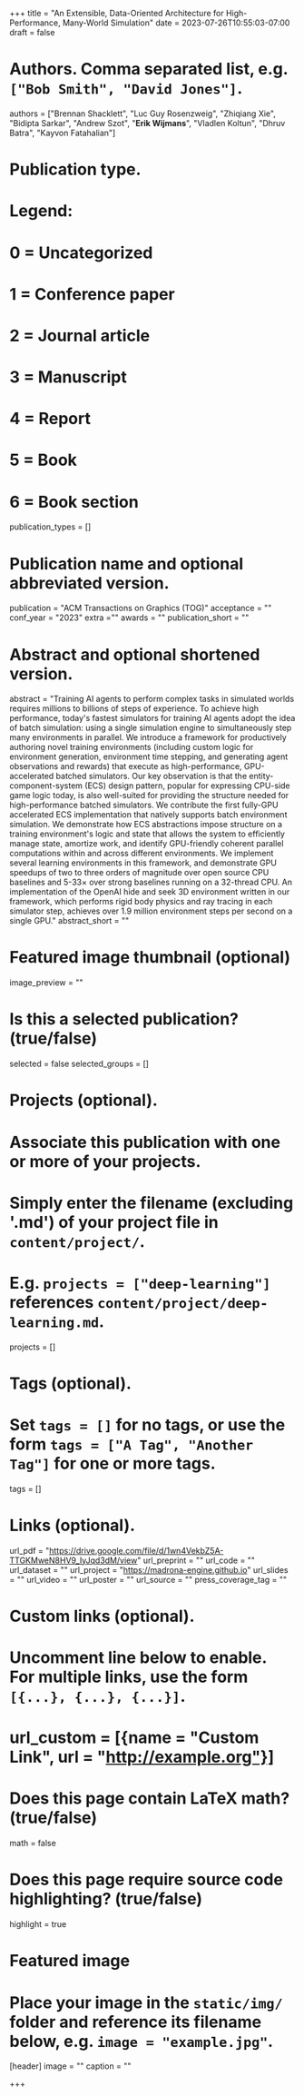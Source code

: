 +++
title = "An Extensible, Data-Oriented Architecture for High-Performance, Many-World Simulation"
date = 2023-07-26T10:55:03-07:00
draft = false

# Authors. Comma separated list, e.g. `["Bob Smith", "David Jones"]`.
authors = ["Brennan Shacklett", "Luc Guy Rosenzweig", "Zhiqiang Xie", "Bidipta Sarkar", "Andrew Szot", "**Erik Wijmans**", "Vladlen Koltun", "Dhruv Batra", "Kayvon Fatahalian"]

# Publication type.
# Legend:
# 0 = Uncategorized
# 1 = Conference paper
# 2 = Journal article
# 3 = Manuscript
# 4 = Report
# 5 = Book
# 6 = Book section
publication_types = []

# Publication name and optional abbreviated version.
publication = "ACM Transactions on Graphics (TOG)"
acceptance = ""
conf_year = "2023"
extra =""
awards = ""
publication_short = ""


# Abstract and optional shortened version.
abstract = "Training AI agents to perform complex tasks in simulated worlds requires millions to billions of steps of experience. To achieve high performance, today's fastest simulators for training AI agents adopt the idea of batch simulation: using a single simulation engine to simultaneously step many environments in parallel. We introduce a framework for productively authoring novel training environments (including custom logic for environment generation, environment time stepping, and generating agent observations and rewards) that execute as high-performance, GPU-accelerated batched simulators. Our key observation is that the entity-component-system (ECS) design pattern, popular for expressing CPU-side game logic today, is also well-suited for providing the structure needed for high-performance batched simulators. We contribute the first fully-GPU accelerated ECS implementation that natively supports batch environment simulation. We demonstrate how ECS abstractions impose structure on a training environment's logic and state that allows the system to efficiently manage state, amortize work, and identify GPU-friendly coherent parallel computations within and across different environments. We implement several learning environments in this framework, and demonstrate GPU speedups of two to three orders of magnitude over open source CPU baselines and 5-33× over strong baselines running on a 32-thread CPU. An implementation of the OpenAI hide and seek 3D environment written in our framework, which performs rigid body physics and ray tracing in each simulator step, achieves over 1.9 million environment steps per second on a single GPU."
abstract_short = ""

# Featured image thumbnail (optional)
image_preview = ""

# Is this a selected publication? (true/false)
selected = false
selected_groups = []

# Projects (optional).
#   Associate this publication with one or more of your projects.
#   Simply enter the filename (excluding '.md') of your project file in `content/project/`.
#   E.g. `projects = ["deep-learning"]` references `content/project/deep-learning.md`.
projects = []

# Tags (optional).
#   Set `tags = []` for no tags, or use the form `tags = ["A Tag", "Another Tag"]` for one or more tags.
tags = []

# Links (optional).
url_pdf = "https://drive.google.com/file/d/1wn4VekbZ5A-TTGKMweN8HV9_IyJqd3dM/view"
url_preprint = ""
url_code = ""
url_dataset = ""
url_project = "https://madrona-engine.github.io"
url_slides = ""
url_video = ""
url_poster = ""
url_source = ""
press_coverage_tag = ""

# Custom links (optional).
#   Uncomment line below to enable. For multiple links, use the form `[{...}, {...}, {...}]`.
# url_custom = [{name = "Custom Link", url = "http://example.org"}]

# Does this page contain LaTeX math? (true/false)
math = false

# Does this page require source code highlighting? (true/false)
highlight = true

# Featured image
# Place your image in the `static/img/` folder and reference its filename below, e.g. `image = "example.jpg"`.
[header]
image = ""
caption = ""

+++
